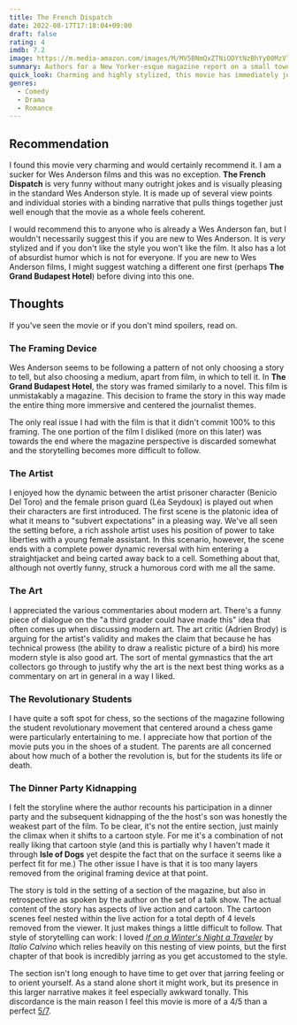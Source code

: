 ```yaml
---
title: The French Dispatch
date: 2022-08-17T17:18:04+09:00
draft: false
rating: 4
imdb: 7.2
image: https://m.media-amazon.com/images/M/MV5BNmQxZTNiODYtNzBhYy00MzVlLWJlN2UtNTc4YWZjMDIwMmEzXkEyXkFqcGdeQXVyMTkxNjUyNQ@@._V1_SX800.jpg
summary: Authors for a New Yorker-esque magazine report on a small town in France
quick_look: Charming and highly stylized, this movie has immediately joined my shelf of favorites. Great if you are a Wes Anderson fan or just someone looking for absurdist humor.
genres:
  - Comedy
  - Drama
  - Romance
---
```


## Recommendation

I found this movie very charming and would certainly recommend it. I am a sucker for Wes Anderson films and this was no exception. **The French Dispatch** is very funny without many outright jokes and is visually pleasing in the standard Wes Anderson style. It is made up of several view points and individual stories with a binding narrative that pulls things together just well enough that the movie as a whole feels coherent.

I would recommend this to anyone who is already a Wes Anderson fan, but I wouldn't necessarily suggest this if you are new to Wes Anderson. It is _very_ stylized and if you don't like the style you won't like the film. It also has a lot of absurdist humor which is not for everyone. If you are new to Wes Anderson films, I might suggest watching a different one first (perhaps **The Grand Budapest Hotel**) before diving into this one.

## Thoughts
If you've seen the movie or if you don't mind spoilers, read on.

### The Framing Device
Wes Anderson seems to be following a pattern of not only choosing a story to tell, but also choosing a medium, apart from film, in which to tell it. In **The Grand Budapest Hotel**, the story was framed similarly to a novel. This film is unmistakably a magazine. This decision to frame the story in this way made the entire thing more immersive and centered the journalist themes.

The only real issue I had with the film is that it didn't commit 100% to this framing. The one portion of the film I disliked (more on this later) was towards the end where the magazine perspective is discarded somewhat and the storytelling becomes more difficult to follow.

### The Artist

I enjoyed how the dynamic between the artist prisoner character (Benicio Del Toro) and the female prison guard (Léa Seydoux) is played out when their characters are first introduced. The first scene is the platonic idea of what it means to "subvert expectations" in a pleasing way. We've all seen the setting before, a rich asshole artist uses his position of power to take liberties with a young female assistant. In this scenario, however, the scene ends with a complete power dynamic reversal with him entering a straightjacket and being carted away back to a cell. Something about that, although not overtly funny, struck a humorous cord with me all the same.

### The Art

I appreciated the various commentaries about modern art. There's a funny piece of dialogue on the "a third grader could have made this" idea that often comes up when discussing modern art. The art critic (Adrien Brody) is arguing for the artist's validity and makes the claim that because he has technical prowess (the ability to draw a realistic picture of a bird) his more modern style is also good art. The sort of mental gymnastics that the art collectors go through to justify why the art is the next best thing works as a commentary on art in general in a way I liked.

### The Revolutionary Students

I have quite a soft spot for chess, so the sections of the magazine following the student revolutionary movement that centered around a chess game were particularly entertaining to me. I appreciate how that portion of the movie puts you in the shoes of a student. The parents are all concerned about how much of a bother the revolution is, but for the students its life or death.

### The Dinner Party Kidnapping

I felt the storyline where the author recounts his participation in a dinner party and the subsequent kidnapping of the the host's son was honestly the weakest part of the film. To be clear, it's not the entire section, just mainly the climax when it shifts to a cartoon style. For me it's a combination of not really liking that cartoon style (and this is partially why I haven't made it through **Isle of Dogs** yet despite the fact that on the surface it seems like a perfect fit for me.) The other issue I have is that it is too many layers removed from the original framing device at that point.

The story is told in the setting of a section of the magazine, but also in retrospective as spoken by the author on the set of a talk show. The actual content of the story has aspects of live action and cartoon. The cartoon scenes feel nested within the live action for a total depth of 4 levels removed from the viewer. It just makes things a little difficult to follow. That style of storytelling can work: I loved [_If on a Winter's Night a Traveler_](https://www.goodreads.com/book/show/374233.If_on_a_Winter_s_Night_a_Traveler) by _Italio Calvino_ which relies heavily on this nesting of view points, but the first chapter of that book is incredibly jarring as you get accustomed to the style.

The section isn't long enough to have time to get over that jarring feeling or to orient yourself. As a stand alone short it might work, but its presence in this larger narrative makes it feel especially awkward tonally. This discordance is the main reason I feel this movie is more of a 4/5 than a perfect [5/7](https://www.dictionary.com/e/memes/5-7/).
